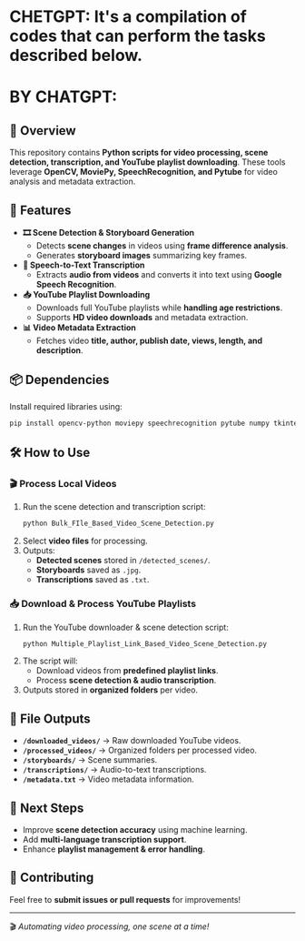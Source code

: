 # CHETGPT: It's a compilation of codes that can perform the tasks described below.

# BY CHATGPT:

## 📌 Overview
This repository contains **Python scripts for video processing, scene detection, transcription, and YouTube playlist downloading**. These tools leverage **OpenCV, MoviePy, SpeechRecognition, and Pytube** for video analysis and metadata extraction.

## 🚀 Features
- **🎞️ Scene Detection & Storyboard Generation**
  - Detects **scene changes** in videos using **frame difference analysis**.
  - Generates **storyboard images** summarizing key frames.
- **📜 Speech-to-Text Transcription**
  - Extracts **audio from videos** and converts it into text using **Google Speech Recognition**.
- **📥 YouTube Playlist Downloading**
  - Downloads full YouTube playlists while **handling age restrictions**.
  - Supports **HD video downloads** and metadata extraction.
- **📊 Video Metadata Extraction**
  - Fetches video **title, author, publish date, views, length, and description**.

## 📦 Dependencies
Install required libraries using:
```bash
pip install opencv-python moviepy speechrecognition pytube numpy tkinter
```

## 🛠 How to Use
### 🎬 **Process Local Videos**
1. Run the scene detection and transcription script:
   ```bash
   python Bulk_FIle_Based_Video_Scene_Detection.py
   ```
2. Select **video files** for processing.
3. Outputs:
   - **Detected scenes** stored in `/detected_scenes/`.
   - **Storyboards** saved as `.jpg`.
   - **Transcriptions** saved as `.txt`.

### 📥 **Download & Process YouTube Playlists**
1. Run the YouTube downloader & scene detection script:
   ```bash
   python Multiple_Playlist_Link_Based_Video_Scene_Detection.py
   ```
2. The script will:
   - Download videos from **predefined playlist links**.
   - Process **scene detection & audio transcription**.
3. Outputs stored in **organized folders** per video.

## 📁 File Outputs
- **`/downloaded_videos/`** → Raw downloaded YouTube videos.
- **`/processed_videos/`** → Organized folders per processed video.
- **`/storyboards/`** → Scene summaries.
- **`/transcriptions/`** → Audio-to-text transcriptions.
- **`/metadata.txt`** → Video metadata information.

## 📌 Next Steps
- Improve **scene detection accuracy** using machine learning.
- Add **multi-language transcription support**.
- Enhance **playlist management & error handling**.

## 🤝 Contributing
Feel free to **submit issues or pull requests** for improvements!

---
🎬 *Automating video processing, one scene at a time!*
